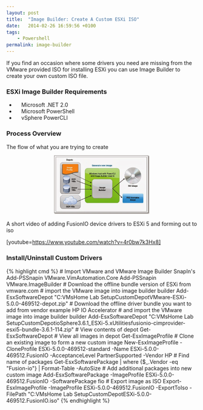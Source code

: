 ```yaml
---
layout: post
title:  "Image Builder: Create A Custom ESXi ISO"
date:   2014-02-26 16:59:56 +0100
tags:
    - Powershell
permalink: image-builder
---
```

If you find an occasion where some drivers you need are missing from the VMware provided ISO for installing
ESXi you can use Image Builder to create your own custom ISO file.

<h3>ESXi Image Builder Requirements</h3>
<ul>
	<li>    Microsoft .NET 2.0</li>
	<li>    Microsoft PowerShell</li>
	<li>    vSphere PowerCLI</li>
</ul>

<h3>Process Overview</h3>

The flow of what you are trying to create

<center><img src="/images/image-builder1.jpg" width="50%"></center>

A short video of adding FusionIO device drivers to ESXi 5 and forming out to iso

[youtube=https://www.youtube.com/watch?v=4r0bw7k3Hx8]

<h3>Install/Uninstall Custom Drivers</h3>
{% highlight cmd %}
# Import VMware and VMware Image Builder SnapIn's
Add-PSSnapin VMware.VimAutomation.Core
Add-PSSnapin VMware.ImageBuilder
# Download the offline bundle version of ESXi from vmware.com
# import the VMware image into image builder builder
Add-EsxSoftwareDepot "C:VMsHome Lab SetupCustomDepotVMware-ESXi-5.0.0-469512-depot.zip"
# Download the offline driver bundle you want to add from vendor example HP IO Accelerator
# and import the VMware image into image builder builder
Add-EsxSoftwareDepot "C:VMsHome Lab SetupCustomDepotioSphere3.6.1_ESXi-5.xUtilitiesfusionio-cimprovider-esxi5-bundle-3.6.1-114.zip"
# View contents of depot
Get-EsxSoftwareDepot
# View all images in depot
Get-EsxImageProfile
# Clone an existing image to form a new custom image
New-EsxImageProfile -CloneProfile ESXi-5.0.0-469512-standard -Name ESXi-5.0.0-469512.FusionIO -AcceptanceLevel PartnerSupported -Vendor HP
# Find name of packages
Get-EsxSoftwarePackage | where {$_.Vendor -eq "Fusion-io"} | Format-Table -AutoSize
# Add additional packages into new custom image
Add-EsxSoftwarePackage -ImageProfile ESXi-5.0.0-469512.FusionIO -SoftwarePackage fio
# Export image as ISO
Export-EsxImageProfile -ImageProfile ESXi-5.0.0-469512.FusionIO -ExportToIso -FilePath "C:VMsHome Lab SetupCustomDepotESXi-5.0.0-469512.FusionIO.iso"
{% endhighlight %}
